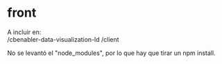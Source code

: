 # front

A incluir en:  
/cbenabler-data-visualization-ld
  /client  
  
No se levantó el "node_modules", por lo que hay que tirar un npm install.
    
